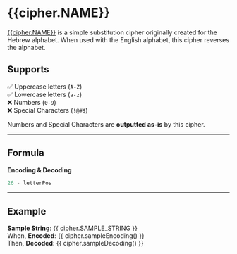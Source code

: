 # {{cipher.NAME}}
[{{cipher.NAME}}](http://en.wikipedia.org/wiki/Atbash) is a simple substitution
cipher originally created for the Hebrew alphabet. When used with the English
alphabet, this cipher reverses the alphabet.

## Supports
✅ Uppercase letters (`A-Z`) \
✅ Lowercase letters (`a-z`) \
❌ Numbers (`0-9`) \
❌ Special Characters (`!@#$`)

Numbers and Special Characters are **outputted as-is** by this cipher.

---

## Formula

**Encoding & Decoding**
```js
26 - letterPos
```

---


## Example
**Sample String**: {{ cipher.SAMPLE_STRING }}\
When, **Encoded**: {{ cipher.sampleEncoding() }}\
Then, **Decoded**: {{ cipher.sampleDecoding() }}
